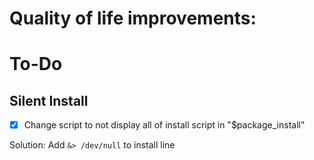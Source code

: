 # Quality of life improvements:

# To-Do

## Silent Install

* [X] Change script to not display all of install script in "$package_install"

Solution:
Add ```&> /dev/null``` to install line
